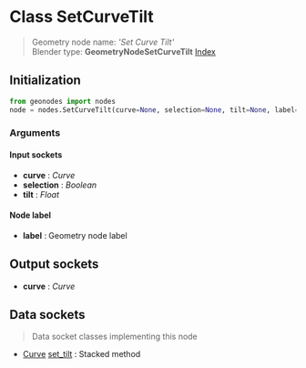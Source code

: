 
# Class SetCurveTilt

> Geometry node name: _'Set Curve Tilt'_<br>Blender type:  **GeometryNodeSetCurveTilt**
[Index](/docs/index.md)

## Initialization


```python
from geonodes import nodes
node = nodes.SetCurveTilt(curve=None, selection=None, tilt=None, label=None)
```


### Arguments


#### Input sockets



- **curve** : _Curve_
- **selection** : _Boolean_
- **tilt** : _Float_



#### Node label



- **label** : Geometry node label



## Output sockets



- **curve** : _Curve_



## Data sockets

> Data socket classes implementing this node


- [Curve](../sockets/Curve.md) [set_tilt](../sockets/Curve.md#set_tilt) : Stacked method


